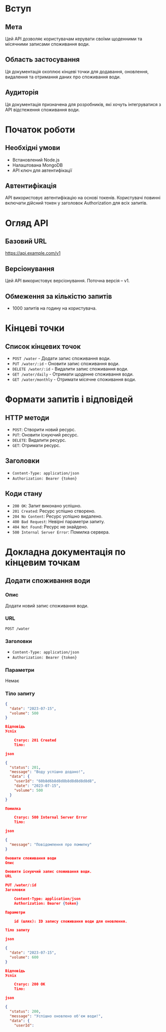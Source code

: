 # Вступ
## Мета

Цей API дозволяє користувачам керувати своїми щоденними та місячними записами споживання води.

## Область застосування

Ця документація охоплює кінцеві точки для додавання, оновлення, видалення та отримання даних про споживання води.

## Аудиторія

Ця документація призначена для розробників, які хочуть інтегруватися з API відстеження споживання води.

# Початок роботи
## Необхідні умови

- Встановлений Node.js
- Налаштована MongoDB
- API ключ для автентифікації

## Автентифікація

API використовує автентифікацію на основі токенів. Користувачі повинні включати дійсний токен у заголовок Authorization для всіх запитів.

# Огляд API
## Базовий URL

https://api.example.com/v1

## Версіонування

Цей API використовує версіонування. Поточна версія – v1.

## Обмеження за кількістю запитів

- 1000 запитів на годину на користувача.

# Кінцеві точки
## Список кінцевих точок

- `POST /water` - Додати запис споживання води.
- `PUT /water/:id` - Оновити запис споживання води.
- `DELETE /water/:id` - Видалити запис споживання води.
- `GET /water/daily` - Отримати щоденне споживання води.
- `GET /water/monthly` - Отримати місячне споживання води.

# Формати запитів і відповідей
## HTTP методи

- `POST`: Створити новий ресурс.
- `PUT`: Оновити існуючий ресурс.
- `DELETE`: Видалити ресурс.
- `GET`: Отримати ресурс.

## Заголовки

- `Content-Type: application/json`
- `Authorization: Bearer {token}`

## Коди стану

- `200 OK`: Запит виконано успішно.
- `201 Created`: Ресурс успішно створено.
- `204 No Content`: Ресурс успішно видалено.
- `400 Bad Request`: Невірні параметри запиту.
- `404 Not Found`: Ресурс не знайдено.
- `500 Internal Server Error`: Помилка сервера.

# Докладна документація по кінцевим точкам
## Додати споживання води
### Опис

Додати новий запис споживання води.

### URL

`POST /water`

### Заголовки

- `Content-Type: application/json`
- `Authorization: Bearer {token}`

### Параметри

Немає

### Тіло запиту

```json
{
  "date": "2023-07-15",
  "volume": 500
}

Відповідь
Успіх

    Статус: 201 Created
    Тіло:

json

{
  "status": 201,
  "message": "Воду успішно додано!",
  "data": {
    "userId": "60b8d6b8d8d8b8d8d8d8d8d8",
    "date": "2023-07-15",
    "volume": 500
  }
}

Помилка

    Статус: 500 Internal Server Error
    Тіло:

json

{
  "message": "Повідомлення про помилку"
}

Оновити споживання води
Опис

Оновити існуючий запис споживання води.
URL

PUT /water/:id
Заголовки

    Content-Type: application/json
    Authorization: Bearer {token}

Параметри

    id (шлях): ID запису споживання води для оновлення.

Тіло запиту

json

{
  "date": "2023-07-15",
  "volume": 600
}

Відповідь
Успіх

    Статус: 200 OK
    Тіло:

json

{
  "status": 200,
  "message": "Успішно оновлено об'єм води!",
  "data": {
    "userId":


